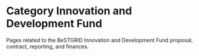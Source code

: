 # Category Innovation and Development Fund

Pages related to the BeSTGRID Innovation and Development Fund proposal, contract, reporting, and finances.
